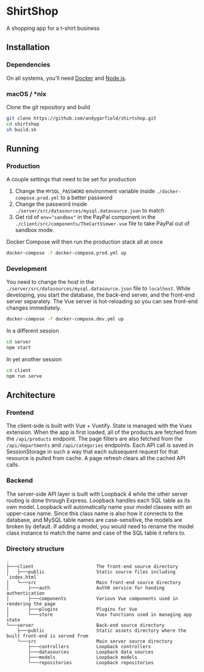 # ShirtShop
A shopping app for a t-shirt business

## Installation
### Dependencies
On all systems, you'll need [Docker](https://www.docker.com) and [Node.js](https://nodejs.org).

### macOS / *nix
Clone the git repository and build
```bash
git clone https://github.com/andygarfield/shirtshop.git
cd shirtshop
sh build.sh
```

## Running
### Production
A couple settings that need to be set for production
1. Change the `MYSQL_PASSWORD` environment variable inside `./docker-compose.prod.yml` to a better password
2. Change the password inside `./server/src/datasources/mysql.datasource.json` to match
3. Get rid of `env="sandbox"` in the PayPal component in the `./client/src/components/TheCartViewer.vue` file to take PayPal out of sandbox mode.

Docker Compose will then run the production stack all at once
```bash
docker-compose -f docker-compose.prod.yml up
```

### Development
You need to change the host in the `./server/src/datasources/mysql.datasource.json` file to `localhost`. While developing, you start the database, the back-end server, and the front-end server separately. The Vue server is hot-reloading so you can see front-end changes immediately.
```bash
docker-compose -f docker-compose.dev.yml up
```
In a different session
```bash
cd server
npm start
```
In yet another session
```bash
cd client
npm run serve
```

## Architecture
### Frontend
The client-side is built with Vue + Vuetify. State is managed with the Vuex extension. When the app is first loaded, all of the products are fetched from the `/api/products` endpoint. The page filters are also fetched from the `/api/departments` and `/api/categories` endpoints. Each API call is saved in SessionStorage in such a way that each subsequent request for that resource is pulled from cache. A page refresh clears all the cached API calls.

### Backend
The server-side API layer is built with Loopback 4 while the other server routing is done through Express. Loopback handles each SQL table as its own model. Loopback will automatically name your model classes with an upper-case name. Since this class name is also how it connects to the database, and MySQL table names are case-sensitive, the models are broken by default. If adding a model, you would need to rename the model class instance to match the name and case of the SQL table it refers to.

### Directory structure
```
.
├───client                       The front-end source directory
│   ├───public                   Static source files including `index.html`
│   └───src                      Main front-end source directory
│       ├───auth                 Auth0 service for handing authentication
│       ├───components           Various Vue components used in rendering the page
│       ├───plugins              Plugins for Vue
│       └───store                Vuex functions used in managing app state
└───server                       Back-end source directory
    ├───public                   Static assets directory where the built front-end is served from
    └───src                      Main server source directory
        ├───controllers          Loopback controllers
        ├───datasources          Loopback data sources
        ├───models               Loopback models
        └───repositories         Loopback repositories
```
